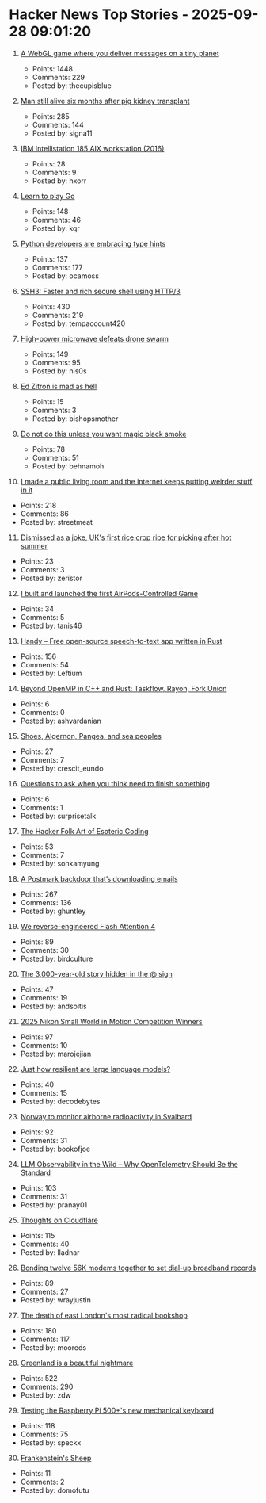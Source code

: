 # Hacker News Top Stories - 2025-09-28 09:01:20

1. [A WebGL game where you deliver messages on a tiny planet](https://messenger.abeto.co/)
   - Points: 1448
   - Comments: 229
   - Posted by: thecupisblue

2. [Man still alive six months after pig kidney transplant](https://www.nature.com/articles/d41586-025-02851-w)
   - Points: 285
   - Comments: 144
   - Posted by: signa11

3. [IBM Intellistation 185 AIX workstation (2016)](http://www.ibmfiles.com/pages/intellipower185.htm)
   - Points: 28
   - Comments: 9
   - Posted by: hxorr

4. [Learn to play Go](https://online-go.com/learn-to-play-go)
   - Points: 148
   - Comments: 46
   - Posted by: kqr

5. [Python developers are embracing type hints](https://pyrefly.org/blog/why-typed-python/)
   - Points: 137
   - Comments: 177
   - Posted by: ocamoss

6. [SSH3: Faster and rich secure shell using HTTP/3](https://github.com/francoismichel/ssh3)
   - Points: 430
   - Comments: 219
   - Posted by: tempaccount420

7. [High-power microwave defeats drone swarm](https://www.epirusinc.com/press-releases/epirus-leonidas-high-power-microwave-defeats-49-drone-swarm-100-of-drones-flown-at-live-fire-demonstration)
   - Points: 149
   - Comments: 95
   - Posted by: nis0s

8. [Ed Zitron is mad as hell](https://www.ft.com/content/4c8d6420-d088-4660-8973-c4996cd990fb)
   - Points: 15
   - Comments: 3
   - Posted by: bishopsmother

9. [Do not do this unless you want magic black smoke](https://www.linspyre.com/ecoholics/temps.html)
   - Points: 78
   - Comments: 51
   - Posted by: behnamoh

10. [I made a public living room and the internet keeps putting weirder stuff in it](https://www.theroom.lol)
   - Points: 218
   - Comments: 86
   - Posted by: streetmeat

11. [Dismissed as a joke, UK's first rice crop ripe for picking after hot summer](https://www.bbc.co.uk/news/articles/c1wgeq702dyo)
   - Points: 23
   - Comments: 3
   - Posted by: zeristor

12. [I built and launched the first AirPods-Controlled Game](https://apps.apple.com/us/app/ridepods-race-with-head/id6752268828)
   - Points: 34
   - Comments: 5
   - Posted by: tanis46

13. [Handy – Free open-source speech-to-text app written in Rust](https://handy.computer/)
   - Points: 156
   - Comments: 54
   - Posted by: Leftium

14. [Beyond OpenMP in C++ and Rust: Taskflow, Rayon, Fork Union](https://ashvardanian.com/posts/beyond-openmp-in-cpp-rust/)
   - Points: 6
   - Comments: 0
   - Posted by: ashvardanian

15. [Shoes, Algernon, Pangea, and sea peoples](https://dynomight.net/shorts-5/)
   - Points: 27
   - Comments: 7
   - Posted by: crescit_eundo

16. [Questions to ask when you think need to finish something](https://cassidoo.co/post/questions-when-i-need-to-finish-something/)
   - Points: 6
   - Comments: 1
   - Posted by: surprisetalk

17. [The Hacker Folk Art of Esoteric Coding](https://thereader.mitpress.mit.edu/the-hacker-folk-art-of-esoteric-coding/)
   - Points: 53
   - Comments: 7
   - Posted by: sohkamyung

18. [A Postmark backdoor that’s downloading emails](https://www.koi.security/blog/postmark-mcp-npm-malicious-backdoor-email-theft)
   - Points: 267
   - Comments: 136
   - Posted by: ghuntley

19. [We reverse-engineered Flash Attention 4](https://modal.com/blog/reverse-engineer-flash-attention-4)
   - Points: 89
   - Comments: 30
   - Posted by: birdculture

20. [The 3,000-year-old story hidden in the @ sign](https://www.bbc.com/future/article/20250923-the-3000-year-old-story-hidden-in-your-keyboard)
   - Points: 47
   - Comments: 19
   - Posted by: andsoitis

21. [2025 Nikon Small World in Motion Competition Winners](https://www.nikonsmallworld.com/galleries/2025-small-world-in-motion-competition)
   - Points: 97
   - Comments: 10
   - Posted by: marojejian

22. [Just how resilient are large language models?](https://www.rdrocket.com/blog/just-how-resilient-are-large-language-models)
   - Points: 40
   - Comments: 15
   - Posted by: decodebytes

23. [Norway to monitor airborne radioactivity in Svalbard](https://www.highnorthnews.com/en/norway-monitor-airborne-radioactivity-svalbard)
   - Points: 92
   - Comments: 31
   - Posted by: bookofjoe

24. [LLM Observability in the Wild – Why OpenTelemetry Should Be the Standard](https://signoz.io/blog/llm-observability-opentelemetry/)
   - Points: 103
   - Comments: 31
   - Posted by: pranay01

25. [Thoughts on Cloudflare](https://xn--gckvb8fzb.com/thoughts-on-cloudflare/)
   - Points: 115
   - Comments: 40
   - Posted by: lladnar

26. [Bonding twelve 56K modems together to set dial-up broadband records](https://www.tomshardware.com/networking/enthusiasts-bond-twelve-56k-dial-up-modems-together-to-set-dial-up-broadband-records-a-dozen-screeching-boxes-achieve-record-668-kbps-download-speeds)
   - Points: 89
   - Comments: 27
   - Posted by: wrayjustin

27. [The death of east London's most radical bookshop](https://www.the-londoner.co.uk/scarlett-letters-closure-left-wing-bookshop/)
   - Points: 180
   - Comments: 117
   - Posted by: mooreds

28. [Greenland is a beautiful nightmare](https://matduggan.com/greenland-is-a-beautiful-nightmare/)
   - Points: 522
   - Comments: 290
   - Posted by: zdw

29. [Testing the Raspberry Pi 500+'s new mechanical keyboard](https://www.jeffgeerling.com/blog/2025/testing-raspberry-pi-500s-new-mechanical-keyboard)
   - Points: 118
   - Comments: 75
   - Posted by: speckx

30. [Frankenstein's Sheep](https://nymag.com/intelligencer/article/montana-mountain-king-marco-polo-argali-sheep-cloning-labs.html)
   - Points: 11
   - Comments: 2
   - Posted by: domofutu

